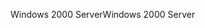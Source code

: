 <span data-ttu-id="4ad36-101">Windows 2000 Server</span><span class="sxs-lookup"><span data-stu-id="4ad36-101">Windows 2000 Server</span></span>